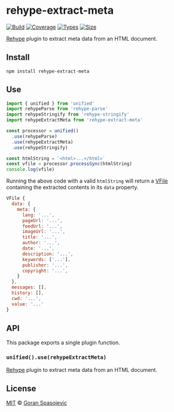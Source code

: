 # rehype-extract-meta

[![Build][build-badge]][build]
[![Coverage][coverage-badge]][coverage]
[![Types][types-badge]][types]
[![Size][size-badge]][size]

[Rehype][rehype] plugin to extract meta data from an HTML document.

## Install

```
npm install rehype-extract-meta
```

## Use

```js
import { unified } from 'unified'
import rehypeParse from 'rehype-parse'
import rehypeStringify from 'rehype-stringify'
import rehypeExtractMeta from 'rehype-extract-meta'

const processor = unified()
  .use(rehypeParse)
  .use(rehypeExtractMeta)
  .use(rehypeStringify)

const htmlString = `<html>...</html>`
const vfile = processor.processSync(htmlString)
console.log(vfile)
```

Running the above code with a valid `htmlString` will return a [VFile][vfile] containing the extracted contents in its `data` property.

```js
VFile {
  data: {
    meta: {
      lang: '...',
      pageUrl: '...',
      feedUrl: '...',
      imageUrl: '...',
      title: '...',
      author: '...',
      date: '...',
      description: '...',
      keywords: ['...'],
      publisher: '...',
      copyright: '...',
    }
  },
  messages: [],
  history: [],
  cwd: '...',
  value: '...'
}
```

## API

This package exports a single plugin function.

### `unified().use(rehypeExtractMeta)`

[Rehype][rehype] plugin to extract meta data from an HTML document.

## License

[MIT][license] © [Goran Spasojevic][author]

<!-- Definitions -->

[build-badge]: https://github.com/gorango/rehype-extract-meta/workflows/main/badge.svg
[build]: https://github.com/gorango/rehype-extract-meta/actions
[coverage-badge]: https://img.shields.io/codecov/c/github/gorango/rehype-extract-meta.svg
[coverage]: https://codecov.io/github/gorango/rehype-extract-meta
[types-badge]: https://badgen.net/npm/types/rehype-extract-meta
[types]: https://www.npmjs.com/package/rehype-extract-meta
[size-badge]: https://badgen.net/packagephobia/publish/rehype-extract-meta
[size]: https://packagephobia.com/result?p=rehype-extract-meta
[rehype]: https://github.com/rehypejs/rehype
[vfile]: https://github.com/vfile/vfile
[fixtures]: https://github.com/gorango/rehype-extract-meta/tree/main/fixtures
[license]: license
[author]: https://github.com/gorango
